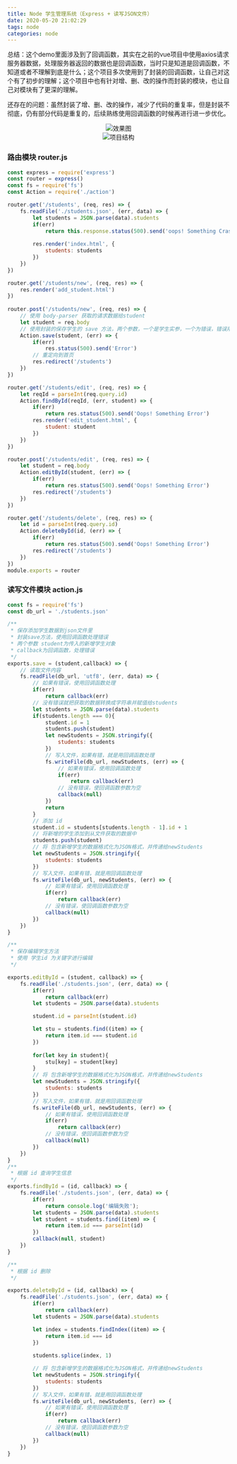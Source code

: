 ```yaml
---
title: Node 学生管理系统（Express + 读写JSON文件）
date: 2020-05-20 21:02:29
tags: node
categories: node
---
```


<div class='notification is-primary post-summary'>
    <p>基于上一个node极简评论系统做的一个具有增删改的小型学生管理系统,这次使用到了Express，使用js的模块化编程将路由和增删改操作分别抽离成模块再使用。</p>
</div>
<ul class='post-summary'>
        <li>这次使用到的知识点有：</li>
        <li>express</li>
        <li>body-parser</li>
        <li>art-template</li>
</ul>

总结：这个demo里面涉及到了回调函数，其实在之前的vue项目中使用axios请求服务器数据，处理服务器返回的数据也是回调函数，当时只是知道是回调函数，不知道或者不理解到底是什么；这个项目多次使用到了封装的回调函数，让自己对这个有了初步的理解；这个项目中也有针对增、删、改的操作而封装的模块，也让自己对模块有了更深的理解。

还存在的问题：虽然封装了增、删、改的操作，减少了代码的重复率，但是封装不彻底，仍有部分代码是重复的，后续熟练使用回调函数的时候再进行进一步优化。

<!--more-->

<div align='center'>
    <img src='https://cdn.jsdelivr.net/gh/uncledwyane/imageBed/img/crud.gif' alt='效果图'/>
    <br>
    <img src='https://cdn.jsdelivr.net/gh/uncledwyane/imageBed/img/trees.jpg' alt='项目结构'/>
</div>


### 路由模块 router.js

```javascript
const express = require('express')
const router = express()
const fs = require('fs')
const Action = require('./action')

router.get('/students', (req, res) => {
    fs.readFile('./students.json', (err, data) => {
        let students = JSON.parse(data).students
        if(err)
            return this.response.status(500).send('oops! Something Crashed!!!')
        
        res.render('index.html', {
            students: students
        })
    })
})

router.get('/students/new', (req, res) => {
    res.render('add_student.html')
})
    
router.post('/students/new', (req, res) => {
    // 使用 body-parser 获取的请求数据给student
    let student = req.body
    // 使用封装的保存学生的 save 方法，两个参数，一个是学生实参，一个为错误，错误用用回调函数处理
    Action.save(student, (err) => {
        if(err)
            res.status(500).send('Error')
        // 重定向到首页
        res.redirect('/students')
    })
})

router.get('/students/edit', (req, res) => {
    let reqId = parseInt(req.query.id)
    Action.findById(reqId, (err, student) => {
        if(err)
            return res.status(500).send('Oops! Something Error')
        res.render('edit_student.html', {
            student: student
        })
    })
})

router.post('/students/edit', (req, res) => {
    let student = req.body
    Action.editById(student, (err) => {
        if(err)
            return res.status(500).send('Oops! Something Error')
        res.redirect('/students')
    })
})

router.get('/students/delete', (req, res) => {
    let id = parseInt(req.query.id)
    Action.deleteById(id, (err) => {
        if(err)
            return res.status(500).send('Oops! Something Error')
        res.redirect('/students')
    })
})
module.exports = router
```

### 读写文件模块 action.js

```javascript
const fs = require('fs')
const db_url = './students.json'

/**
 * 保存添加学生数据到json文件里
 * 封装save方法，使用回调函数处理错误
 * 两个参数 student为传入的新增学生对象
 * callback为回调函数，处理错误
 */
exports.save = (student,callback) => {
    // 读取文件内容
    fs.readFile(db_url, 'utf8', (err, data) => {
        // 如果有错误，使用回调函数处理     
        if(err)
            return callback(err)
        // 没有错误就把获取的数据转换成字符串并赋值给students
        let students = JSON.parse(data).students
        if(students.length === 0){
            student.id = 1
            students.push(student)
            let newStudents = JSON.stringify({
                students: students
            })
            // 写入文件，如果有错，就是用回调函数处理
            fs.writeFile(db_url, newStudents, (err) => {
                // 如果有错误，使用回调函数处理
                if(err)
                    return callback(err)
                // 没有错误，使回调函数参数为空
                callback(null)
            })
            return
        }
        // 添加 id 
        student.id = students[students.length - 1].id + 1
        // 将新增的学生添加到从文件获取的数据中
        students.push(student)
        // 将 包含新增学生的数据格式化为JSON格式，并传递给newStudents
        let newStudents = JSON.stringify({
            students: students
        })
        // 写入文件，如果有错，就是用回调函数处理
        fs.writeFile(db_url, newStudents, (err) => {
            // 如果有错误，使用回调函数处理
            if(err)
                return callback(err)
            // 没有错误，使回调函数参数为空
            callback(null)
        })
    })
}

/**
 * 保存编辑学生方法
 * 使用 学生id 为关键字进行编辑
 */

exports.editById = (student, callback) => {
    fs.readFile('./students.json', (err, data) => {
        if(err) 
            return callback(err)
        let students = JSON.parse(data).students

        student.id = parseInt(student.id)

        let stu = students.find((item) => {
            return item.id === student.id
        })
        
        for(let key in student){
            stu[key] = student[key]
        }
        // 将 包含新增学生的数据格式化为JSON格式，并传递给newStudents
        let newStudents = JSON.stringify({
            students: students
        })
        // 写入文件，如果有错，就是用回调函数处理
        fs.writeFile(db_url, newStudents, (err) => {
            // 如果有错误，使用回调函数处理
            if(err)
                return callback(err)
            // 没有错误，使回调函数参数为空
            callback(null)
        })
    })
}
/**
 * 根据 id 查询学生信息
 */
exports.findById = (id, callback) => {
    fs.readFile('./students.json', (err, data) => {
        if(err)
            return console.log('编辑失败');
        let students = JSON.parse(data).students
        let student = students.find((item) => {
            return item.id === parseInt(id)
        })
        callback(null, student)
    })
}

/**
 * 根据 id 删除
 */

exports.deleteById = (id, callback) => {
    fs.readFile('./students.json', (err, data) => {
        if(err) 
            return callback(err)
        let students = JSON.parse(data).students

        let index = students.findIndex((item) => {
            return item.id === id
        })
        
        students.splice(index, 1)

        // 将 包含新增学生的数据格式化为JSON格式，并传递给newStudents
        let newStudents = JSON.stringify({
            students: students
        })
        // 写入文件，如果有错，就是用回调函数处理
        fs.writeFile(db_url, newStudents, (err) => {
            // 如果有错误，使用回调函数处理
            if(err)
                return callback(err)
            // 没有错误，使回调函数参数为空
            callback(null)
        })
    })
}
```




<style>
    .post-summary{
        display:none;
    }
</style>

